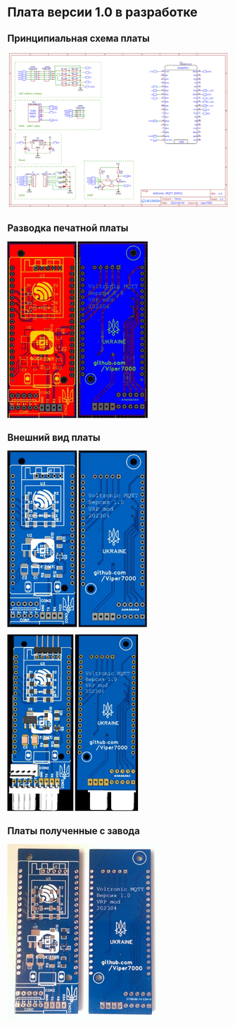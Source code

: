 # Плата версии 1.0 в разработке

## Принципиальная схема платы
![схема](img/SCH.png)

## Разводка печатной платы
<img src="img/PCB1.jpg" style="height:400px;"> <img src="img/PCB2.jpg" style="height:400px;">

## Внешний вид платы
<img src="img/2D1.jpg" style="height:400px;"> <img src="img/2D2.jpg" style="height:400px;">

<img src="img/3D1.jpg" style="height:400px;"> <img src="img/3D2.jpg" style="height:400px;">

## Платы полученные с завода
<img src="img/1.jpg" style="height:400px;">

